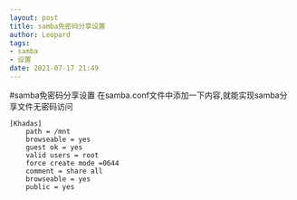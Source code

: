 ```yaml
---
layout: post
title: samba免密码分享设置
author: Leopard
tags:
- samba
- 设置
date: 2021-07-17 21:49
---
```

#samba免密码分享设置
在samba.conf文件中添加一下内容,就能实现samba分享文件无密码访问

```	
[Khadas]
    path = /mnt
    browseable = yes 
    guest ok = yes
    valid users = root
    force create mode =0644
    comment = share all
    browseable = yes
    public = yes
```
